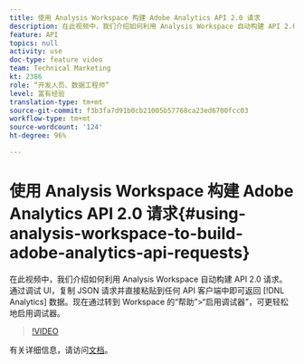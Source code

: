 ```yaml
---
title: 使用 Analysis Workspace 构建 Adobe Analytics API 2.0 请求
description: 在此视频中，我们介绍如何利用 Analysis Workspace 自动构建 API 2.0 请求。通过调试 UI，复制 JSON 请求并直接粘贴到任何 API 客户端中即可返回 Analytics 数据。
feature: API
topics: null
activity: use
doc-type: feature video
team: Technical Marketing
kt: 2386
role: “开发人员、数据工程师”
level: 富有经验
translation-type: tm+mt
source-git-commit: f3b3fa7d91b0cb21005b57768ca23ed6700fcc03
workflow-type: tm+mt
source-wordcount: '124'
ht-degree: 96%

---
```



# 使用 Analysis Workspace 构建 Adobe Analytics API 2.0 请求{#using-analysis-workspace-to-build-adobe-analytics-api-requests}

在此视频中，我们介绍如何利用 Analysis Workspace 自动构建 API 2.0 请求。通过调试 UI，复制 JSON 请求并直接粘贴到任何 API 客户端中即可返回 [!DNL Analytics] 数据。现在通过转到 Workspace 的“帮助”>“启用调试器”，可更轻松地启用调试器。

>[!VIDEO](https://video.tv.adobe.com/v/25890/?quality=12)

有关详细信息，请访问[文档](https://www.adobe.io/apis/experiencecloud/analytics/docs.html#!AdobeDocs/analytics-2.0-apis/master/reporting-tricks.md)。
